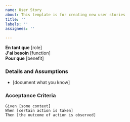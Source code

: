 ```yaml
---
name: User Story
about: This template is for creating new user stories
title: ''
labels: ''
assignees: ''

---
```


**En tant que** [role]  
 **J'ai besoin** [function]  
 **Pour que** [benefit]  

   
 ### Details and Assumptions
 * [document what you know]
   
 ### Acceptance Criteria  
   
 ```gherkin
 Given [some context]
 When [certain action is taken]
 Then [the outcome of action is observed]
 ```
